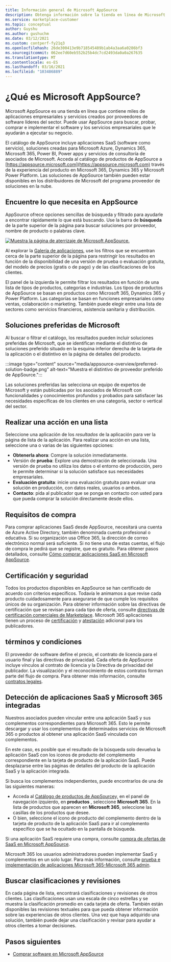 ```yaml
---
title: Información general de Microsoft AppSource
description: Obtenga información sobre la tienda en línea de Microsoft AppSource y cómo puede encontrar y obtener un amplio catálogo de software y soluciones.
ms.service: marketplace-customer
ms.topic: conceptual
author: Guyshu
ms.author: gushuchm
ms.date: 03/12/2021
ms.custom: contperf-fy21q3
ms.openlocfilehash: 26de300413e9b718545489b1ab4a3aa6a0286bf3
ms.sourcegitcommit: 062ee7d60eb552b25b4dc7cd2493da0a0a267635
ms.translationtype: MT
ms.contentlocale: es-ES
ms.lasthandoff: 03/16/2021
ms.locfileid: "103486889"
---
```

# <a name="what-is-microsoft-appsource"></a>¿Qué es Microsoft AppSource?

Microsoft AppSource es una tienda en línea que contiene miles de aplicaciones empresariales y servicios creados por proveedores de software líderes del sector. Puede usar AppSource para buscar, probar, comprar e implementar el software y los servicios empresariales que le ayudarán a ejecutar su negocio.

El catálogo de AppSource incluye aplicaciones SaaS (software como servicio), soluciones creadas para Microsoft Azure, Dynamics 365, Microsoft 365, Power BI, Power apps y servicios de consultoría de asociados de Microsoft. Acceda al catálogo de productos de AppSource a [https://appsource.microsoft.com](https://appsource.microsoft.com) través de la experiencia del producto en Microsoft 365, Dynamics 365 y Microsoft Power Platform. Las soluciones de AppSource también pueden estar disponibles en los distribuidores de Microsoft del programa proveedor de soluciones en la nube.

## <a name="find-what-you-need-on-appsource"></a>Encuentre lo que necesita en AppSource

AppSource ofrece opciones sencillas de búsqueda y filtrado para ayudarle a encontrar rápidamente lo que está buscando. Use la barra de **búsqueda** de la parte superior de la página para buscar soluciones por proveedor, nombre de producto o palabras clave.

[![Muestra la página de aterrizaje de Microsoft AppSource.](media/appsource-overview/appsource-home-page.png)](media/appsource-overview/appsource-home-page.png#lightbox)

Al explorar la [Galería de aplicaciones](https://appsource.microsoft.com/marketplace/apps), use los filtros que se encuentran cerca de la parte superior de la página para restringir los resultados en función de la disponibilidad de una versión de prueba o evaluación gratuita, del modelo de precios (gratis o de pago) y de las clasificaciones de los clientes.

El panel de la izquierda le permite filtrar los resultados en función de una lista de tipos de productos, categorías e industrias. Los tipos de productos de AppSource se basan en productos como Microsoft 365, Dynamics 365 y Power Platform. Las categorías se basan en funciones empresariales como ventas, colaboración o marketing. También puede elegir entre una lista de sectores como servicios financieros, asistencia sanitaria y distribución.

## <a name="microsoft-preferred-solutions"></a>Soluciones preferidas de Microsoft

Al buscar o filtrar el catálogo, los resultados pueden incluir soluciones preferidas de Microsoft, que se identifican mediante el distintivo de soluciones preferido situado en la esquina inferior derecha de la tarjeta de la aplicación o el distintivo en la página de detalles del producto.

:::image type="content" source="media/appsource-overview/preferred-solution-badge.png" alt-text="Muestra el distintivo de proveedor preferido de AppSource.":::

Las soluciones preferidas las selecciona un equipo de expertos de Microsoft y están publicadas por los asociados de Microsoft con funcionalidades y conocimientos profundos y probados para satisfacer las necesidades específicas de los clientes en una categoría, sector o vertical del sector.

## <a name="take-action-on-a-listing"></a>Realizar una acción en una lista

Seleccione una aplicación de los *resultados* de la aplicación para ver la página de lista de la aplicación. Para realizar una acción en una lista, seleccione una o varias de las siguientes opciones:

- **Obtenerla ahora**: Compre la solución inmediatamente.
- Versión de **prueba**: Explore una demostración de seleccionada. Una versión de prueba no utiliza los datos o el entorno de producción, pero le permite determinar si la solución satisface sus necesidades empresariales.
- **Evaluación gratuita**: inicie una evaluación gratuita para evaluar una solución en producción, con datos reales, usuarios o ambos.
- **Contacto**: pida al publicador que se ponga en contacto con usted para que pueda comprar la solución directamente desde ellos.

## <a name="purchasing-requirements"></a>Requisitos de compra

Para comprar aplicaciones SaaS desde AppSource, necesitará una cuenta de Azure Active Directory, también denominada cuenta profesional o educativa. Si su organización usa Office 365, la dirección de correo electrónico normal será suficiente. Si no tiene una de estas cuentas, el flujo de compra le pedirá que se registre, que es gratuito. Para obtener pasos detallados, consulte [Cómo comprar aplicaciones SaaS en Microsoft AppSource](purchase-software-appsource.md).

## <a name="certification-and-security"></a>Certificación y seguridad

Todos los productos disponibles en AppSource se han certificado de acuerdo con criterios específicos. Todavía le animamos a que revise cada producto cuidadosamente para asegurarse de que cumple los requisitos únicos de su organización. Para obtener información sobre las directivas de certificación que se revisan para cada tipo de oferta, consulte [directivas de certificación comerciales de Marketplace](/legal/marketplace/certification-policies). Microsoft 365 aplicaciones tienen un proceso de [certificación](/microsoft-365-app-certification/docs/enterprise-app-certification-guide) y [atestación](/microsoft-365-app-certification/docs/enterprise-app-attestation-guide) adicional para los publicadores.

## <a name="terms-and-conditions"></a>términos y condiciones

El proveedor de software define el precio, el contrato de licencia para el usuario final y las directivas de privacidad. Cada oferta de AppSource incluye vínculos al contrato de licencia y la Directiva de privacidad del publicador. La visualización y el reconocimiento de estos contratos forman parte del flujo de compra. Para obtener más información, consulte [contratos legales](legal-contracts.md).

## <a name="discover-saas-and-microsoft-365-integrated-apps"></a>Detección de aplicaciones SaaS y Microsoft 365 integradas

Nuestros asociados pueden vincular entre una aplicación SaaS y sus complementos correspondientes para Microsoft 365. Esto le permite descargar y usar los complementos de determinados servicios de Microsoft 365 o productos al obtener una aplicación SaaS vinculada con complementos.

En este caso, es posible que el resultado de la búsqueda solo devuelva la aplicación SaaS con los iconos de producto del complemento correspondiente en la tarjeta de producto de la aplicación SaaS. Puede desplazarse entre las páginas de detalles del producto de la aplicación SaaS y la aplicación integrada.

Si busca los complementos independientes, puede encontrarlos de una de las siguientes maneras:

- Acceda al [Catálogo de productos de AppSource](https://appsource.microsoft.com/marketplace/apps/)y, en el panel de navegación izquierdo, en **productos** , seleccione **Microsoft 365**. En la lista de productos que aparecen en **Microsoft 365**, seleccione las casillas de los productos que desee.
- O bien, seleccione el icono de producto del complemento dentro de la tarjeta de producto de la aplicación SaaS para ir al complemento específico que se ha ocultado en la pantalla de búsqueda.

Si una aplicación SaaS requiere una compra, consulte [compra de ofertas de SaaS en Microsoft AppSource](purchase-software-appsource.md).

Microsoft 365 los usuarios administradores pueden implementar SaaS y complementos en un solo lugar. Para más información, consulte [prueba e implementación de aplicaciones Microsoft 365-Microsoft 365 admin](/microsoft-365/admin/manage/test-and-deploy-microsoft-365-apps).

## <a name="find-ratings-and-reviews"></a>Buscar clasificaciones y revisiones

En cada página de lista, encontrará clasificaciones y revisiones de otros clientes. Las clasificaciones usan una escala de cinco estrellas y se muestra la clasificación promedio en cada tarjeta de oferta. También están disponibles las revisiones textuales para que pueda obtener información sobre las experiencias de otros clientes. Una vez que haya adquirido una solución, también puede dejar una clasificación y revisar para ayudar a otros clientes a tomar decisiones.

## <a name="next-steps"></a>Pasos siguientes

- [Comprar software en Microsoft AppSource](purchase-software-appsource.md)
